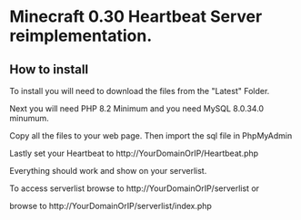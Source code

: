# Minecraft 0.30 Heartbeat Server reimplementation.

## How to install

To install you will need to download the files from the "Latest" Folder.

Next you will need PHP 8.2 Minimum and you need MySQL 8.0.34.0 minumum.

Copy all the files to your web page. Then import the sql file in PhpMyAdmin

Lastly set your Heartbeat to http://YourDomainOrIP/Heartbeat.php

Everything should work and show on your serverlist.

To access serverlist browse to http://YourDomainOrIP/serverlist or

browse to http://YourDomainOrIP/serverlist/index.php
